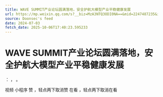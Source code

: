 ```yaml
---
title: WAVE SUMMIT产业论坛圆满落地，安全护航大模型产业平稳健康发展
url: https://mp.weixin.qq.com/s?__biz=MzA3NTQ3ODI0NA==&mid=2247487235&idx=1&sn=429ab46b0d19c06a7332c1d0be4983e0
source: Doonsec's feed
date: 2024-07-03
fetch_date: 2025-10-06T17:40:23.595233
---
```


# WAVE SUMMIT产业论坛圆满落地，安全护航大模型产业平稳健康发展

：
，
。

视频
小程序
赞
，轻点两下取消赞
在看
，轻点两下取消在看